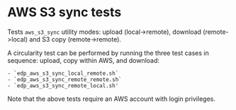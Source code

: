 # AWS S3 sync tests

Tests `aws_s3_sync` utility modes: upload (local->remote), download
(remote->local) and S3 copy (remote->remote).

A circularity test can be performed by running the three test cases in
sequence: upload, copy within AWS, and download:

    - `edp_aws_s3_sync_local_remote.sh`
    - `edp_aws_s3_sync_remote_remote.sh`
    - `edp_aws_s3_sync_remote_local.sh'

Note that the above tests require an AWS account with login
privileges.

